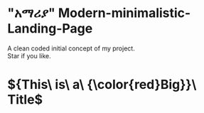 # <b> "አማሪያ"</b> Modern-minimalistic-Landing-Page
A clean coded initial concept of my project. <br/>
Star if you like.
# ${This\ is\ a\ {\color{red}Big}}\ Title$
